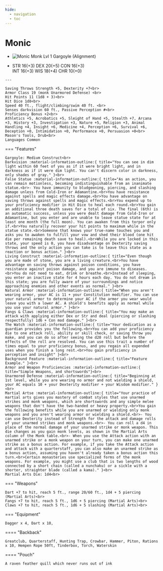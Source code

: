 ```yaml
---
hide:
  - navigation
  - toc
---
```


# Monic

<div class="grid cards" markdown>
  
-   
    <img src="https://half-guinea-press.github.io/Nocturnal_Campaign/images/Gargoyle_SunSoulMonk.jpg" alt="Monic">
    Monk Lvl 1 Gargoyle (Alignment)

-    STR 16(+3) DEX 20(+5) CON 16(+3)<br>INT 16(+3) WIS 18(+4) CHR 10(+0)

    ---
    
    Saving Throws Strength +5, Dexterity +7<br>
    Armor Class 19 (monk Unarmored Defense) <br>
    Hit Points 11 (1d8 + 3)<br>
    Hit Dice 1d8<br>
    Speed 40 ft., flight/climbing/swim 40 ft. <br>
    Senses darkvision 60 ft., Passive Perception #<br>
    Proficiency Bonus +2<br>
    Athletics +5, Acrobatics +5, Sleight of Hand +5, Stealth +7, Arcana +3, History +3, Investigation +3, Nature +5, Religion +3, Animal Handling +4, Insight +6, Medicine +4, Perception +6, Survival +6, Deception +0, Intimidation +0, Performance +0, Persuasion +0<br>
    Mason's Tools, Drub<br>
    Languages Common

=== "Features"

    Gargoyle: Medium Construct<br>
    Darkvision :material-information-outline:{ title="You can see in dim light within 60 feet of you as if it were bright light, and in darkness as if it were dim light. You can't discern color in darkness, only shades of gray." }<br>
    False Statue :material-information-outline:{ title="As an action, you can remain motionless, becoming indistinguishable from an inanimate statue.<br>- You have immunity to bludgeoning, piercing, and slashing damage unless from Cold-Iron or Adamantine.<br>You have resistance against spells and magic effects damage.<br>You have advantage on saving throws against spells and magic effects.<br>You expend up to your proficiency modifier in Hit Dice to heal each round.<br>You gain an additional three death saves for a total of six. The final (6th) is an automatic success, unless you were dealt damage from Cold-Iron or Adamantine, but you enter and are unable to leave statue state for at least one month (the full moon). You can awaken from this torpor only if.<br>You naturally recover your hit points to maximum while in the statue state.<br>Someone that knows your true-name touches you and asks you to awaken to fulfill your vow and shed their blood (one hit die per remaining death save to heal).<br>While you are locked in this state, your speed is 0, you have disadvantage on Dexterity saving throws and the only action you can take is to leave this state as a reaction or bonus action." }<br>
    Living Construct :material-information-outline:{ title="Even though you are made of stone, you are a living creature.<br>You have advantage on saving throws against poison conditions, you have resistance against poison damage, and you are immune to diseases.<br>You do not need to eat, drink or breathe.<br>Instead of sleeping, you enter an inactive state for 4 hours each day. You do not dream in this state; you are fully aware of your surroundings and notice approaching enemies and other events as normal." }<br>
    Natural Armor :material-information-outline:{ title="When you aren't wearing armor, your AC is 11 + your Constitution modifier. You can use your natural armor to determine your AC if the armor you wear would leave you with a lower AC. A shield's benefits apply as normal while you use your natural armor." }<br>
    Fangs & Claws :material-information-outline:{ title="You may make an attack with applying either Dex or Str and deal (piercing or slashing respectfully) 1d6 + Con mod damage." }<br>
    The Watch :material-information-outline:{ title="Your dedication as a guardian provides you the following.<br>You can add your proficiency die to one attack roll, ability or skill check, or saving throw you make, and you can do so after seeing the d20 roll but before the effects of the roll are resolved. You can use this trait a number of times equal to your proficiency bonus, and you regain all expended uses when you finish a long rest.<br>You gain proficiency in perception and insight" }<br>
    Background Feature :material-information-outline:{ title="Feature Example." }<br>
    Armor and Weapon Proficiencies :material-information-outline:{ title="Simple Weapons, and shortswords"}<br>
    Unarmored Defense :material-information-outline:{ title="Beginning at 1st level, while you are wearing no armor and not wielding a shield, your AC equals 10 + your Dexterity modifier + your Wisdom modifier." }<br>
    Martial Artse :material-information-outline:{ title="Your practice of martial arts gives you mastery of combat styles that use unarmed strikes and monk weapons, which are shortswords and any simple melee weapons that don't have the two-handed or heavy property.<br>You gain the following benefits while you are unarmed or wielding only monk weapons and you aren't wearing armor or wielding a shield.<br>- You can use Dexterity instead of Strength for the attack and damage rolls of your unarmed strikes and monk weapons.<br>- You can roll a d4 in place of the normal damage of your unarmed strike or monk weapon. This die changes as you gain monk levels, as shown in the Martial Arts column of the Monk table.<br>- When you use the Attack action with an unarmed strike or a monk weapon on your turn, you can make one unarmed strike as a bonus action. For example, if you take the Attack action and attack with a quarterstaff, you can also make an unarmed strike as a bonus action, assuming you haven't already taken a bonus action this turn.<br>Certain monasteries use specialized forms of the monk weapons. For example, you might use a club that is two lengths of wood connected by a short chain (called a nunchaku) or a sickle with a shorter, straighter blade (called a kama)." }<br>
    Martial Arts Die: 1d4<br>

=== "Weapons"   
  

    Dart +7 to hit, reach 5 ft., range 20/60 ft., 1d4 + 5 piercing (Martial Arts)<br>
    Fangs +7 to hit, reach 5 ft., 1d6 + 5 piercing (Martial Arts)<br>
    Claws +7 to hit, reach 5 ft., 1d6 + 5 slashing (Martial Arts)<br>

=== "Equipment"

    Dagger x 4, Dart x 10, 
==== "Backback"

    Greatclub, Quarterstaff, Hunting Trap, Crowbar, Hammer, Piton, Rations x 10, Hempen Rope 50ft, Tinderbox, Torch, Waterskin
==== "Pouch"

    A raven feather quill which never runs out of ink

</div>
